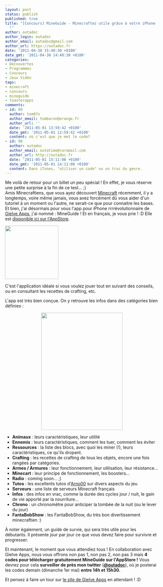 ```yaml
---
layout: post
status: publish
published: true
title: "[Concours] MineGuide - Minecraftez utile grâce à votre iPhone
  !"
author: outadoc
author_login: outadoc
author_email: outadoc@gmail.com
author_url: https://outadoc.fr
date: '2011-04-30 15:40:30 +0100'
date_gmt: '2011-04-30 14:40:30 +0100'
categories:
- Découvertes
- Programmes
- Concours
- Jeux Vidéo
tags:
- minecraft
- concours
- mineguide
- toasterapps
comments:
- id: 89
  author: tom97x
  author_email: tombaron@orange.fr
  author_url: ''
  date: '2011-05-01 13:59:42 +0100'
  date_gmt: '2011-05-01 12:59:42 +0100'
  content: où c'est que je met le code?
- id: 90
  author: outadoc
  author_email: outatime@caramail.com
  author_url: http://outadoc.fr
  date: '2011-05-01 15:11:08 +0100'
  date_gmt: '2011-05-01 14:11:08 +0100'
  content: Dans iTunes, "utiliser un code" ou un truc du genre.
---
```

<p>Me voilà de retour pour un billet un peu spécial ! En effet, je vous réserve une petite surprise à la fin de ce test... ;)<br />
Amis Minecraftiens, que vous ayez découvert <a title="MineCraft – 3D analogique" href="http://outadoc.fr/2011/02/minecraft-3d-analogique/">Minecraft</a> récemment, il y a longtemps, voire même jamais, vous avez forcément dû vous aider d'un tutoriel à un moment ou l'autre, ne serait-ce que pour connaitre les bases. Et bien, j'ai désormais pour vous l'app pour iPhone rrrrévolutionnaire de <a href="http://gielve.com/">Gielve Apps</a>, j'ai nommé : MineGuide ! Et en français, je vous prie ! :D Elle est <a href="http://itunes.apple.com/fr/app/guide-minecraft/id430173137?mt=8">disponible ici sur l'AppStore</a>.</p>
<p><a href="https://outadoc.fr/wp-content/uploads/2011/04/téléchargement1.jpg"><img class="aligncenter size-full wp-image-418" title="mineguide logo" src="https://outadoc.fr/wp-content/uploads/2011/04/téléchargement1.jpg" alt="" width="175" height="175" /></a></p>
<p>C'est l'application idéale si vous voulez jouer tout en suivant des conseils, ou en consultant les recettes de crafting, etc.</p>
<p>L'app est très bien conçue. On y retrouve les infos dans des catégories bien définies :</p>
<p style="text-align: center;"><a href="https://outadoc.fr/wp-content/uploads/2011/04/mzl.xrzmacxd.320x480-751.jpg"><img class="aligncenter size-full wp-image-420" title="mineguide 1" src="https://outadoc.fr/wp-content/uploads/2011/04/mzl.xrzmacxd.320x480-751.jpg" alt="" width="267" height="384" /></a></p>
<ul>
<li><strong>Animaux</strong> : leurs caractéristiques, leur utilité</li>
<li><strong>Ennemis</strong> : leurs caractéristiques, comment les tuer, comment les éviter</li>
<li><strong>Ressources</strong> : la liste des blocs, avec quoi les miner (!), leurs caractéristiques, ce qu'ils dropent.</li>
<li><strong>Crafting</strong> : les recettes de crafting de tous les objets, encore une fois rangées par catégories.</li>
<li><strong>Armes / Armures</strong> : leur fonctionnement, leur utilisation, leur résistance...</li>
<li><strong>Minecart</strong> : leur principe de fonctionnement, les boosters...</li>
<li><strong>Radio</strong> : coming soon... ;)</li>
<li><strong>Tutos</strong> : les excellents tutos d'<a href="http://youtube.com/user/Arno00">Arno00</a> sur divers aspects du jeu</li>
<li><strong>Serveurs</strong> : une liste de serveurs Minecraft français</li>
<li><strong>Infos</strong> : des infos en vrac, comme la durée des cycles jour / nuit, le gain de vie apporté par la nourriture...</li>
<li><strong>Chrono</strong> : un chronomètre pour anticiper la tombée de la nuit (ou le lever du jour)</li>
<li><strong>FantaBobShow</strong> : les FantaBobShow, du très bon divertissement minecraftien :)</li>
</ul>
<p>À noter également, un guide de survie, qui sera très utile pour les débutants. Il présente jour par jour ce que vous devez faire pour survivre et progresser.</p>
<p>Et maintenant, le moment que vous attendiez tous ! En collaboration avec Gielve Apps, nous vous offrons non pas 1, non pas 2, non pas 3 mais <strong>4 codes pour télécharger gratuitement MineGuide sur l'AppStore !</strong> Vous devrez pour cela <strong>surveiller de près mon twitter</strong> (<strong><a href="http://twitter.com/outadoc">@outadoc</a></strong>), où je posterai les codes demain (dimanche 1er mai) <strong>entre 14h et 15h30.</strong></p>
<p>Et pensez à faire un tour sur <a href="http://gielve.com/">le site de Gielve Apps</a> en attendant ! :D</p>
